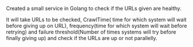 Created a small service in Golang to check if the URLs given are healthy.

It will take URLs to be checked, CrawlTime( time for which system will wait before giving up on URL), frequency(time for which system will wait before retrying) and failure threshold(Number of times systems will try before finally giving up) and check if the URLs are up or not parallelly. 


